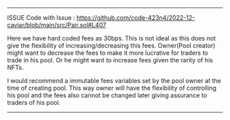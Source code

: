 ---------------------------------------------------------------------------------------------------------------------------------------------------------------
ISSUE
Code with Issue : https://github.com/code-423n4/2022-12-caviar/blob/main/src/Pair.sol#L407

Here we have hard coded fees as 30bps. This is not ideal as this does not give the flexibility of increasing/decreasing this fees. Owner(Pool creator) might want to decrease the fees to make it more lucrative for traders to trade in his pool. Or he might want to increase fees given the rarity of his NFTs.

I would recommend a immutable fees variables set by the pool owner at the time of creating pool. This way owner will have the flexibility of controlling his pool and the fees also cannot be changed later giving assurance to traders of his pool.

---------------------------------------------------------------------------------------------------------------------------------------------------------------

